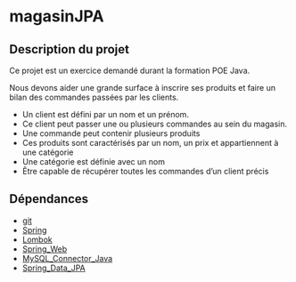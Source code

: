 # magasinJPA

## Description du projet

Ce projet est un exercice demandé durant la formation POE Java.

Nous devons aider une grande surface à inscrire ses produits et faire un bilan des 
commandes passées par les clients.
- Un client est défini par un nom et un prénom. 
- Ce client peut passer une ou plusieurs commandes au sein du 
magasin. 
- Une commande peut contenir plusieurs produits
- Ces produits sont caractérisés par un nom, un prix et appartiennent à 
une catégorie
- Une catégorie est définie avec un nom
- Être capable de récupérer toutes les commandes d’un client précis

## Dépendances

- [git](https://git-scm.com/download/win)
- [Spring](https://spring.io/tools)
- [Lombok](https://projectlombok.org/)
- [Spring_Web](https://mvnrepository.com/artifact/org.springframework/spring-web)
- [MySQL_Connector_Java](https://mvnrepository.com/artifact/mysql/mysql-connector-java)
- [Spring_Data_JPA](https://mvnrepository.com/artifact/org.springframework.data/spring-data-jpa)